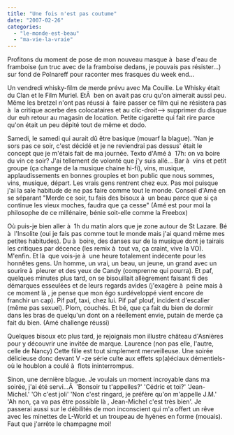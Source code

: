 ```yaml
---
title: "Une fois n'est pas coutume"
date: "2007-02-26"
categories: 
  - "le-monde-est-beau"
  - "ma-vie-la-vraie"
---
```


Profitons du moment de pose de mon nouveau masque à  base d'eau de framboise (un truc avec de la framboise dedans, je pouvais pas résister...) sur fond de Polnareff pour raconter mes frasques du week end...

Un vendredi whisky-film de merde prévu avec Ma Couille. Le Whisky était du Clan et le Film Muriel. EtÂ  ben on avait pas cru qu'on aimerait aussi peu. Même les bretzel n'ont pas réussi à  faire passer ce film qui ne résistera pas à  la critique acerbe des colocataires et au clic-droit--> supprimer du disque dur euh retour au magasin de location. Petite cigarette qui fait rire parce qu'on était un peu dépité tout de même et dodo.

Samedi, le samedi qui aurait dû être basique (mouarf la blague). 'Nan je sors pas ce soir, c'est décidé et je ne reviendrai pas dessus' était le concept que je m'étais fait de ma journée. Texto d'Amé à  17h: on va boire du vin ce soir? J'ai tellement de volonté que j'y suis allé... Bar à  vins et petit groupe (ça change de la musique chaine hi-fi), vins, musique, applaudissements en bonnes groupies et bon public que nous sommes, vins, musique, départ. Les vrais gens rentrent chez eux. Pas moi puisque j'ai la sale habitude de ne pas faire comme tout le monde. Conseil d'Amé en se séparant "Merde ce soir, tu fais des bisoux à  un beau parce que si ça continue les vieux moches, faudra que ça cesse" (Amé est pour moi la philosophe de ce millénaire, bénie soit-elle comme la Freebox)

Où puis-je bien aller à  1h du matin alors que je zone autour de St Lazare. Bé à  l'Insolite (oui je fais pas comme tout le monde mais j'ai quand même mes petites habitudes). Du à  boire, des danses sur de la musique dont je tairais les critiques par décence (les remix à  tout va, ça craint, vive la VO). M'enfin. Et là  que vois-je à  une heure totalement indécente pour les honnêtes gens. Un homme, un vrai, un beau, un jeune, un grand avec un sourire à  pleurer et des yeux de Candy (comprenne qui pourra). Et paf, quelques minutes plus tard, on se bisouillait allègrement faisant fi des démarques esseulées et de leurs regards avides (j'exagère à  peine mais à  ce moment là , je pense que mon égo surdéveloppé vient encore de franchir un cap). Pif paf, taxi, chez lui. Pif paf plouf, incident d'escalier (même pas sexuel). Plom, couchés. Et bé, que ça fait du bien de dormir dans les bras de quelqu'un dont on a réellement envie, putain de merde ça fait du bien. (Amé challenge réussi)

Quelques bisoux etc plus tard, je rejoignais mon illustre château d'Asnières pour y découvrir une invitée de marque. Laurence (non pas elle, l'autre, celle de Nancy) Cette fille est tout simplement merveilleuse. Une soirée délicieuse donc devant V -ze série culte aux effets sp(a)éciaux démentiels- où le houblon a coulé à  flots ininterrompus.

Sinon, une dernière blague. Je voulais un moment incroyable dans ma soirée, j'ai été servi...Â  'Bonsoir tu t'appelles?' 'Cédric et toi?' 'Jean-Michel.' 'Oh c'est joli' 'Non c'est ringard, je préfère qu'on m'appelle J.M.' 'Ah non, ça va pas être possible là , Jean-Michel c'est très bien'. Je passerai aussi sur le débilités de mon inconscient qui m'a offert un rêve avec les minettes de L-World et un troupeau de hyènes en forme (mouais). Faut que j'arrête le champagne moi!
